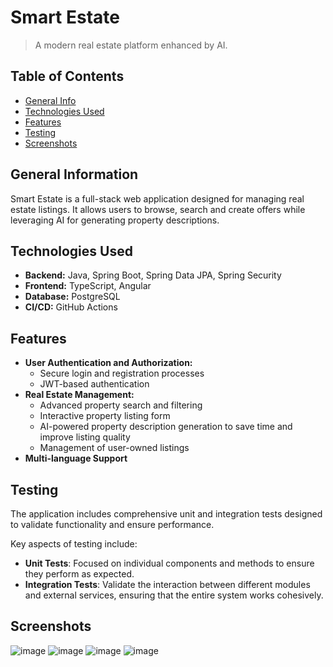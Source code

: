 # Smart Estate
> A modern real estate platform enhanced by AI.

## Table of Contents
* [General Info](#general-information)
* [Technologies Used](#technologies-used)
* [Features](#features)
* [Testing](#testing)
* [Screenshots](#screenshots)


## General Information
Smart Estate is a full-stack web application designed for managing real estate listings. It allows users to browse, search and create offers while leveraging AI for generating property descriptions.

## Technologies Used
- **Backend:** Java, Spring Boot, Spring Data JPA, Spring Security
- **Frontend:** TypeScript, Angular
- **Database:** PostgreSQL
- **CI/CD:** GitHub Actions

## Features
- **User Authentication and Authorization:**
  - Secure login and registration processes
  - JWT-based authentication
- **Real Estate Management:**
  - Advanced property search and filtering
  - Interactive property listing form
  - AI-powered property description generation to save time and improve listing quality
  - Management of user-owned listings
- **Multi-language Support**

## Testing
The application includes comprehensive unit and integration tests designed to validate functionality and ensure performance.

Key aspects of testing include:
- **Unit Tests**: Focused on individual components and methods to ensure they perform as expected.
- **Integration Tests**: Validate the interaction between different modules and external services, ensuring that the entire system works cohesively.

## Screenshots
![image](https://github.com/user-attachments/assets/ae8a83e6-35c7-4466-9011-5d750bfc1db6)
![image](https://github.com/user-attachments/assets/e3818a81-99c4-4975-b73c-795f959c76b3)
![image](https://github.com/user-attachments/assets/7fb1ca53-0fcc-4694-b8f7-2e62fb0e8e65)
![image](https://github.com/user-attachments/assets/a5d361dd-b6b0-4921-a293-86d38a64e4aa)


